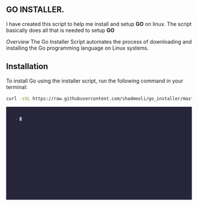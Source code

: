 ## GO INSTALLER.

I have created this script to help me install and setup **GO** on linux.
The script basically does all that is needed to setup **GO**

*Overview*
The Go Installer Script automates the process of downloading and installing the Go programming language on Linux systems.

## Installation
To install Go using the installer script, run the following command in your terminal:

```bash
curl -sSL https://raw.githubusercontent.com/shadmeoli/go_installer/master/install_go.sh | bash -s -- --setup
```

![cmd](install_go.gif)
